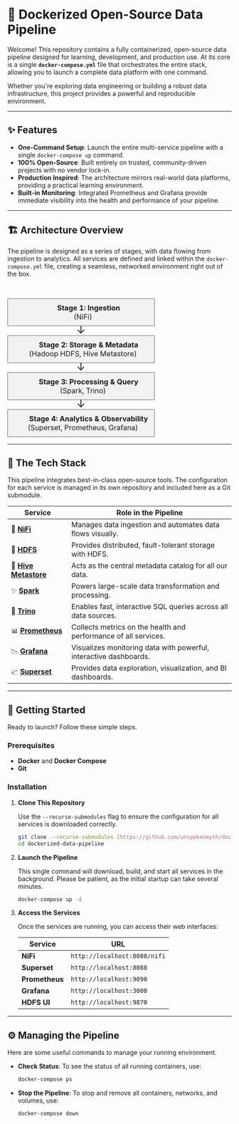 # 🚀 Dockerized Open-Source Data Pipeline

Welcome! This repository contains a fully containerized, open-source data pipeline designed for learning, development, and production use. At its core is a single **`docker-compose.yml`** file that orchestrates the entire stack, allowing you to launch a complete data platform with one command.

Whether you're exploring data engineering or building a robust data infrastructure, this project provides a powerful and reproducible environment.

---

## ✨ Features

* **One-Command Setup**: Launch the entire multi-service pipeline with a single `docker-compose up` command.
* **100% Open-Source**: Built entirely on trusted, community-driven projects with no vendor lock-in.
* **Production Inspired**: The architecture mirrors real-world data platforms, providing a practical learning environment.
* **Built-in Monitoring**: Integrated Prometheus and Grafana provide immediate visibility into the health and performance of your pipeline.

---

## 🏗️ Architecture Overview

The pipeline is designed as a series of stages, with data flowing from ingestion to analytics. All services are defined and linked within the `docker-compose.yml` file, creating a seamless, networked environment right out of the box.


<table>
  <tbody>
    <tr>
      <td align="center" style="padding: 10px; border: 1px solid #666; background-color: #f2f2f2; border-radius: 8px;">
        <b>Stage 1: Ingestion</b><br>
        (NiFi)
      </td>
    </tr>
    <tr><td align="center" style="font-size: 24px; line-height: 0.5;">&darr;</td></tr>
    <tr>
      <td align="center" style="padding: 10px; border: 1px solid #666; background-color: #f2f2f2; border-radius: 8px;">
        <b>Stage 2: Storage & Metadata</b><br>
        (Hadoop HDFS, Hive Metastore)
      </td>
    </tr>
    <tr><td align="center" style="font-size: 24px; line-height: 0.5;">&darr;</td></tr>
    <tr>
      <td align="center" style="padding: 10px; border: 1px solid #666; background-color: #f2f2f2; border-radius: 8px;">
        <b>Stage 3: Processing & Query</b><br>
        (Spark, Trino)
      </td>
    </tr>
    <tr><td align="center" style="font-size: 24px; line-height: 0.5;">&darr;</td></tr>
    <tr>
      <td align="center" style="padding: 10px; border: 1px solid #666; background-color: #f2f2f2; border-radius: 8px;">
        <b>Stage 4: Analytics & Observability</b><br>
        (Superset, Prometheus, Grafana)
      </td>
    </tr>
  </tbody>
</table>

---

## 🧩 The Tech Stack

This pipeline integrates best-in-class open-source tools. The configuration for each service is managed in its own repository and included here as a Git submodule.

| Service                                                                      | Role in the Pipeline                                           |
| ---------------------------------------------------------------------------- | -------------------------------------------------------------- |
| 🌊 [**NiFi**](https://github.com/unspokenmyth/nifi_config)                     | Manages data ingestion and automates data flows visually.      |
| 🐘 [**HDFS**](https://github.com/unspokenmyth/hadoop_config)                 | Provides distributed, fault-tolerant storage with HDFS.        |
| 🐝 [**Hive Metastore**](https://github.com/unspokenmyth/hive_config)                     | Acts as the central metadata catalog for all our data.         |
| ✨ [**Spark**](https://github.com/unspokenmyth/spark_config)                   | Powers large-scale data transformation and processing.         |
| 🔌 [**Trino**](https://github.com/unspokenmyth/trino_config)                   | Enables fast, interactive SQL queries across all data sources. |
| 📊 [**Prometheus**](https://github.com/unspokenmyth/prometheus_config)        | Collects metrics on the health and performance of all services.|
| 📉 [**Grafana**](https://github.com/unspokenmyth/grafana_config)               | Visualizes monitoring data with powerful, interactive dashboards.|
| 📈 [**Superset**](https://github.com/unspokenmyth/superset_config)             | Provides data exploration, visualization, and BI dashboards.   |


---

## 🚀 Getting Started

Ready to launch? Follow these simple steps.

### Prerequisites
* **Docker** and **Docker Compose**
* **Git**

### Installation
1.  **Clone This Repository**

    Use the `--recurse-submodules` flag to ensure the configuration for all services is downloaded correctly.

    ```bash
    git clone --recurse-submodules [https://github.com/unspokenmyth/dockerized-data-pipeline.git](https://github.com/unspokenmyth/dockerized-data-pipeline.git)
    cd dockerized-data-pipeline
    ```

2.  **Launch the Pipeline**

    This single command will download, build, and start all services in the background. Please be patient, as the initial startup can take several minutes.

    ```bash
    docker-compose up -d
    ```

3.  **Access the Services**

    Once the services are running, you can access their web interfaces:

    | Service      | URL                           |
    |--------------|-------------------------------|
    | **NiFi** | `http://localhost:8080/nifi`  |
    | **Superset** | `http://localhost:8088`       |
    | **Prometheus**| `http://localhost:9090`       |
    | **Grafana** | `http://localhost:3000`       |
    | **HDFS UI** | `http://localhost:9870`       |

---

## ⚙️ Managing the Pipeline

Here are some useful commands to manage your running environment.

* **Check Status**: To see the status of all running containers, use:
    ```bash
    docker-compose ps
    ```
* **Stop the Pipeline**: To stop and remove all containers, networks, and volumes, use:
    ```bash
    docker-compose down
    ```
